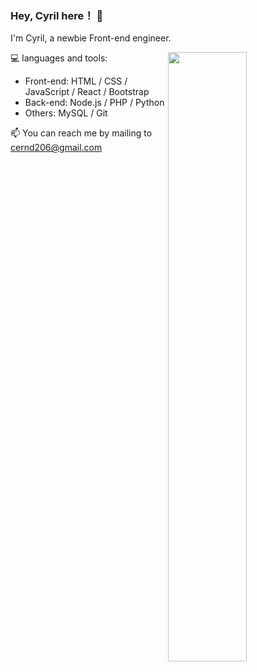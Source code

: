 ### Hey, Cyril here！ 👋

I'm Cyril, a newbie Front-end engineer.

<img align="right" width="50%" src="https://github-readme-stats-sigma-five.vercel.app/api/top-langs/?username=cyril-ke&layout=compact">

💻 languages and tools:

- Front-end: HTML / CSS / JavaScript / React / Bootstrap
- Back-end: Node.js / PHP / Python
- Others: MySQL / Git

📫 You can reach me by mailing to cernd206@gmail.com

<!--
**cyril-ke/cyril-ke** is a ✨ _special_ ✨ repository because its `README.md` (this file) appears on your GitHub profile.

Here are some ideas to get you started:

- 🔭 I’m currently working on ...
- 🌱 I’m currently learning ...
- 👯 I’m looking to collaborate on ...
- 🤔 I’m looking for help with ...
- 💬 Ask me about ...
- 📫 How to reach me: ...
- 😄 Pronouns: ...
- ⚡ Fun fact: ...
-->
